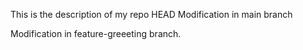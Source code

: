 This is the description of my repo
 HEAD
Modification in main branch

Modification in feature-greeeting branch.
 

